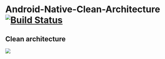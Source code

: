 Android-Native-Clean-Architecture  [![Build Status](https://travis-ci.org/AdamLuisSean/Android-Native-Clean-Architecture.svg?branch=master)](https://travis-ci.org/AdamLuisSean/Android-Native-Clean-Architecture)
==================================================================================================================================================================================================================

Clean architecture
-----------------
![](https://blog.8thlight.com/assets/posts/2012-08-13-the-clean-architecture/CleanArchitecture-81565aba46f035911a5018e77a0f2d4e.jpg)